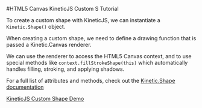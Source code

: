 
#HTML5 Canvas KineticJS Custom S Tutorial

To create a custom shape with KineticJS, we can instantiate a `Kinetic.Shape()` object. 

When creating a custom shape, we need to define a drawing function that is passed a Kinetic.Canvas renderer.

We can use the renderer to access the HTML5 Canvas context, and to use special methods like `context.fillStrokeShape(this)` which automatically handles filling, stroking, and applying shadows.

For a full list of attributes and methods, check out the [Kinetic.Shape documentation](http://lavrton.github.io/KineticJS/api/Kinetic.Shape.html)

<a class="jsbin-embed" href="http://jsbin.com/retafi/1/embed?js,output">KineticJS Custom Shape Demo</a><script src="http://static.jsbin.com/js/embed.js"></script>